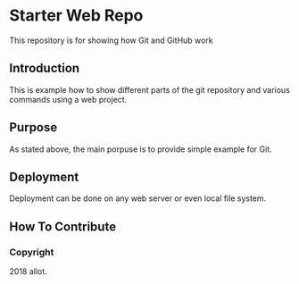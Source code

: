 # Starter Web Repo

This repository is for showing how Git and GitHub work

## Introduction

This is example how to show different parts of the git repository 
and various commands using a web project.  

## Purpose

As stated above, the main porpuse is to provide simple example 
for Git.

## Deployment

Deployment can be done on any web server or even local file system.

## How To Contribute

### Copyright

2018 allot.